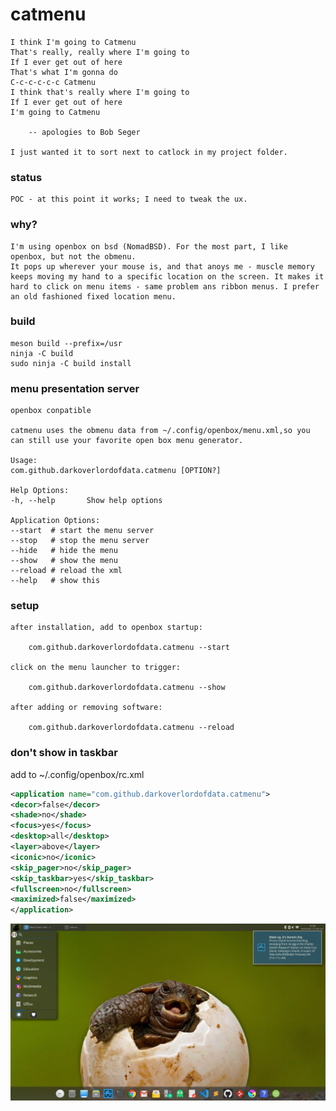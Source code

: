 # catmenu

    I think I'm going to Catmenu
    That's really, really where I'm going to
    If I ever get out of here
    That's what I'm gonna do
    C-c-c-c-c-c Catmenu
    I think that's really where I'm going to
    If I ever get out of here
    I'm going to Catmenu

        -- apologies to Bob Seger

    I just wanted it to sort next to catlock in my project folder.

### status

    POC - at this point it works; I need to tweak the ux.

### why?

    I'm using openbox on bsd (NomadBSD). For the most part, I like openbox, but not the obmenu.
    It pops up wherever your mouse is, and that anoys me - muscle memory keeps moving my hand to a specific location on the screen. It makes it hard to click on menu items - same problem ans ribbon menus. I prefer an old fashioned fixed location menu.

### build

    meson build --prefix=/usr
    ninja -C build
    sudo ninja -C build install

### menu presentation server

    openbox conpatible
    
    catmenu uses the obmenu data from ~/.config/openbox/menu.xml,so you can still use your favorite open box menu generator.

    Usage:
    com.github.darkoverlordofdata.catmenu [OPTION?]

    Help Options:
    -h, --help       Show help options

    Application Options:
    --start  # start the menu server
    --stop   # stop the menu server
    --hide   # hide the menu
    --show   # show the menu
    --reload # reload the xml
    --help   # show this     

### setup

    after installation, add to openbox startup:
    
        com.github.darkoverlordofdata.catmenu --start

    click on the menu launcher to trigger:

        com.github.darkoverlordofdata.catmenu --show

    after adding or removing software:

        com.github.darkoverlordofdata.catmenu --reload

### don't show in taskbar
add to ~/.config/openbox/rc.xml
``` xml
<application name="com.github.darkoverlordofdata.catmenu">
<decor>false</decor>
<shade>no</shade>
<focus>yes</focus>
<desktop>all</desktop>
<layer>above</layer>
<iconic>no</iconic>
<skip_pager>no</skip_pager>
<skip_taskbar>yes</skip_taskbar>
<fullscreen>no</fullscreen>
<maximized>false</maximized>
</application>
```


![Screenshot](https://github.com/darkoverlordofdata/catmenu/raw/master/assets/0.png "Screenshot")

